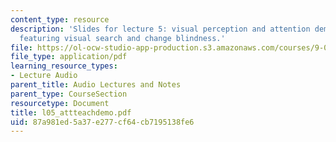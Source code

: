 ```yaml
---
content_type: resource
description: 'Slides for lecture 5: visual perception and attention demonstrations,
  featuring visual search and change blindness.'
file: https://ol-ocw-studio-app-production.s3.amazonaws.com/courses/9-00-introduction-to-psychology-fall-2004/87a981ed5a37e277cf64cb7195138fe6_l05_attteachdemo.pdf
file_type: application/pdf
learning_resource_types:
- Lecture Audio
parent_title: Audio Lectures and Notes
parent_type: CourseSection
resourcetype: Document
title: l05_attteachdemo.pdf
uid: 87a981ed-5a37-e277-cf64-cb7195138fe6
---
```

